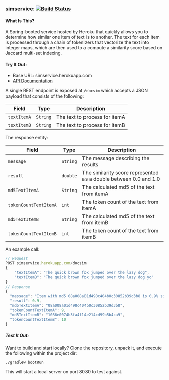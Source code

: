 ### simservice: [![Build Status](https://travis-ci.com/mdisalvo/simservice.svg)](https://travis-ci.com/mdisalvo/simservice)

#### What Is This?
A Spring-booted service hosted by Heroku that quickly allows you to determine how similar one item of text is to another.  The text for each item is processed through a chain of tokenizers that vectorize the text into integer maps, which are then used to a compute a similarity score based on Jaccard multi-set indexing.

#### Try It Out:
- Base URL: simservice.herokuapp.com
- [API Documentation](https://simservice.herokuapp.com/swagger-ui.html) 

A single REST endpoint is exposed at ```/docsim``` which accepts a JSON payload that consists of the following:

| Field           | Type         | Description                   |
| --------------- | ------------ | ----------------------------- |
| ```textItemA``` | ```String``` | The text to process for itemA |
| ```textItemB``` | ```String``` | The text to process for itemB |

The response entity:

| Field                     | Type         | Description                                                      |
| ------------------------- | ------------ | ---------------------------------------------------------------- |
| ```message```             | ```String``` | The message describing the results                               |
| ```result```              | ```double``` | The similarity score represented as a double between 0.0 and 1.0 |
| ```md5TextItemA```        | ```String``` | The calculated md5 of the text from itemA                        |
| ```tokenCountTextItemA``` | ```int```    | The token count of the text from itemA                           |
| ```md5TextItemB```        | ```String``` | The calculated md5 of the text from itemB                        |
| ```tokenCountTextItemB``` | ```int```    | The token count of the text from itemB                           |

An example call:
```javascript
// Request
POST simservice.herokuapp.com/docsim
{
    "textItemA": "The quick brown fox jumped over the lazy dog",
    "textItemB": "The quick brown fox jumped over the lazy dog yo"
}
// Response
{
  "message": "Item with md5 08a008a01d498c404b0c30852b39d3b8 is 0.9% similar to item with md5 1086e0074b3fa4f14e214cd99b5b4ca9.",
  "result": 0.9,
  "md5TextItemA": "08a008a01d498c404b0c30852b39d3b8",
  "tokenCountTextItemA": 9,
  "md5TextItemB": "1086e0074b3fa4f14e214cd99b5b4ca9",
  "tokenCountTextItemB": 10
}
```

##### Test It Out:
Want to build and start locally?  Clone the repository, unpack it, and execute the following within the project dir:

```./gradlew bootRun```

This will start a local server on port 8080 to test against.
